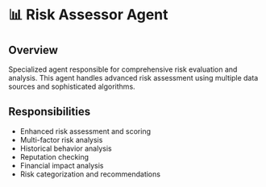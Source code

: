 # 📊 Risk Assessor Agent

## Overview
Specialized agent responsible for comprehensive risk evaluation and analysis. This agent handles advanced risk assessment using multiple data sources and sophisticated algorithms.

## Responsibilities
- Enhanced risk assessment and scoring
- Multi-factor risk analysis
- Historical behavior analysis
- Reputation checking
- Financial impact analysis
- Risk categorization and recommendations
